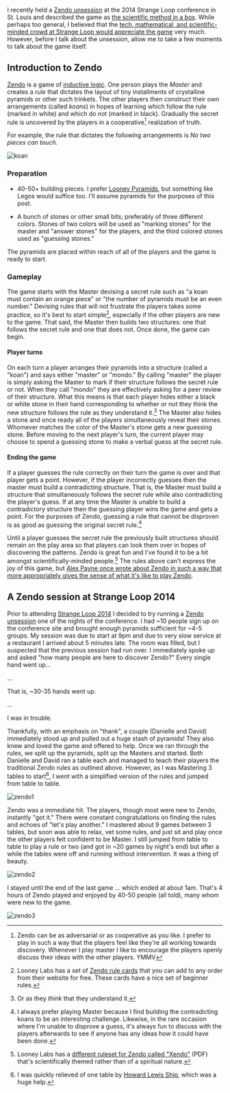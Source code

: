 I recently held a [Zendo unsession](https://github.com/strangeloop/StrangeLoop2014/wiki/Unsessions#zendo--the-scientific-method-in-a-box) at the 2014 Strange Loop conference in St. Louis and described the game as [the scientific method in a box](http://nickbentleygames.wordpress.com/2011/11/02/zendo-as-a-tool-for-teaching-the-scientific-method/).  While perhaps too general, I believed that the [tech, mathematical, and scientific-minded crowd at Strange Loop would appreciate the game](http://okasaki.blogspot.com/2008/02/games-for-programmers-zendo.html) very much.  However, before I talk about the unsession, allow me to take a few moments to talk about the game itself.

## Introduction to Zendo

[Zendo](http://en.wikipedia.org/wiki/Zendo_(game)) is a game of [inductive logic](http://en.wikipedia.org/wiki/Inductive_reasoning).  One person plays the *Master* and creates a *rule* that dictates the layout of tiny installments of crystalline pyramids or other such trinkets.  The other players then construct their own arrangements (called *koans*) in hopes of learning which follow the rule (marked in white) and which do not (marked in black).  Gradually the secret rule is uncovered by the players in a cooperative[^1] realization of truth.

[^1]: Zendo can be as adversarial or as cooperative as you like.  I prefer to play in such a way that the players feel like they're all working towards discovery.  Whenever I play master I like to encourage the players openly discuss their ideas with the other players. YMMV

For example, the rule that dictates the following arrangements is *No two pieces can touch.*

![koan](https://farm4.staticflickr.com/3895/14984591125_560b93ca41_d.jpg)

### Preparation

 * 40-50+ building pieces. I prefer [Looney Pyramids](http://www.looneylabs.com/looney-pyramids), but something like Legos would suffice too.  I'll assume pyramids for the purposes of this post.

 * A bunch of stones or other small bits; preferably of three different colors. Stones of two colors will be used as "marking stones" for the master and "answer stones" for the players, and the third colored stones used as "guessing stones."

The pyramids are placed within reach of all of the players and the game is ready to start.

[^pyr]: I prefer to play Zendo with [Looney Pyramids](), and the game was designed with them in mind.  However, Zendo can be played with many different objects.  I've found that Lego blocks work well also.

### Gameplay

The game starts with the Master devising a secret rule such as "a koan must contain an orange piece" or "the number of pyramids must be an even number."  Devising rules that will not frustrate the players takes some practice, so it's best to start simple[^llzr], especially if the other players are new to the game.  That said, the Master then builds two structures: one that follows the secret rule and one that does not.  Once done, the game can begin.

[^llzr]: Looney Labs has a set of [Zendo rule cards](http://store.looneylabs.com/Zendo-Beginner-Rule-Cards) that you can add to any order from their website for free.  These cards have a nice set of beginner rules.

#### Player turns

On each turn a player arranges their pyramids into a structure (called a "koan") and says either "master" or "mondo."  By calling "master" the player is simply asking the Master to mark if their structure follows the secret rule or not.  When they call "mondo" they are effectively asking for a peer review of their structure.  What this means is that each player hides either a black or white stone in their hand corresponding to whether or not they think the new structure follows the rule as they understand it.[^2]  The Master also hides a stone and once ready all of the players simultaneously reveal their stones.  Whomever matches the color of the Master's stone gets a new guessing stone.  Before moving to the next player's turn, the current player may choose to spend a guessing stone to make a verbal guess at the secret rule.

#### Ending the game

If a player guesses the rule correctly on their turn the game is over and that player gets a point.  However, if the player incorrectly guesses then the master must build a contradicting structure.  That is, the Master must build a structure that simultaneously follows the secret rule while also contradicting the player's guess.  If at any time the Master is unable to build a contradictory structure then the guessing player wins the game and gets a point.  For the purposes of Zendo, guessing a rule that cannot be disproven is as good as guessing the original secret rule.[^3]

Until a player guesses the secret rule the previously built structures should remain on the play area so that players can look them over in hopes of discovering the patterns.  Zendo is great fun and I've found it to be a hit amongst scientifically-minded people.[^xendo]  The rules above can't express the joy of this game, but [Alex Payne once wrote about Zendo in such a way that more appropriately gives the sense of what it's like to play Zendo](https://al3x.net/2012/04/09/the-game.html).

[^2]: Or as they *think* that they understand it.

[^3]: I always prefer playing Master because I find building the contradicting koans to be an interesting challenge.  Likewise, in the rare occasion where I'm unable to disprove a guess, it's always fun to discuss with the players afterwards to see if anyone has any ideas how it could have been done.

[^xendo]: Looney Labs has a [different ruleset for Zendo called "Xendo"](http://www.looneylabs.com/sites/default/files/literature/XendoOverview.pdf) (PDF) that's scientifically themed rather than of a spiritual nature.

## A Zendo session at Strange Loop 2014

Prior to attending [Strange Loop 2014](https://thestrangeloop.com/archive/2014) I decided to try running a [Zendo unsession](https://github.com/strangeloop/StrangeLoop2014/wiki/Unsessions#zendo--the-scientific-method-in-a-box) one of the nights of the conference.  I had ~10 people sign up on the conference site and brought enough pyramids sufficient for ~4-5 groups.  My session was due to start at 9pm and due to very slow service at a restaurant I arrived about 5 minutes late.  The room was filled, but I suspected that the previous session had run over.  I immediately spoke up and asked "how many people are here to discover Zendo?"  Every single hand went up...

...

That is, ~30-35 hands went up.

...

I was in trouble.

Thankfully, with an emphasis on "thank", a couple (Danielle and David) immediately stood up and pulled out a huge stash of pyramids!  They also knew and loved the game and offered to help.  Once we ran through the rules, we split up the pyramids, split up the Masters and started.  Both Danielle and David ran a table each and managed to teach their players the traditional Zendo rules as outlined above.  However, as I was Mastering 3 tables to start[^h], I went with a simplified version of the rules and jumped from table to table.

[^h]: I was quickly relieved of one table by [Howard Lewis Ship](http://howardlewisship.com/), which was a huge help.

![zendo1](https://farm6.staticflickr.com/5615/15421968577_81202946d9_d.jpg)

Zendo was a immediate hit.  The players, though most were new to Zendo, instantly "got it."  There were constant congratulations on finding the rules and echoes of "let's play another."  I mastered about 9 games between 3 tables, but soon was able to relax, vet some rules, and just sit and play once the other players felt confident to be Master.  I still jumped from table to table to play a rule or two (and got in ~20 games by night's end) but after a while the tables were off and running without intervention.  It was a thing of beauty.

![zendo2](https://farm4.staticflickr.com/3933/15421857418_0d8f2da31d_d.jpg)

I stayed until the end of the last game ... which ended at about 1am.  That's 4 hours of Zendo played and enjoyed by 40-50 people (all told), many whom were new to the game.

![zendo3](https://farm4.staticflickr.com/3941/15421981907_706da0c1d7_d.jpg)

